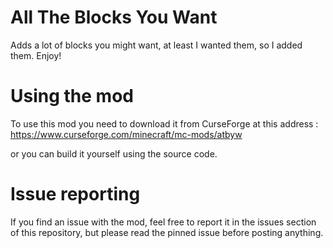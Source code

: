 # All The Blocks You Want

Adds a lot of blocks you might want, at least I wanted them, so I added them. Enjoy!

# Using the mod

To use this mod you need to download it from CurseForge at this address :
https://www.curseforge.com/minecraft/mc-mods/atbyw

or you can build it yourself using the source code.

# Issue reporting

If you find an issue with the mod, feel free to report it in the issues section of this repository, but please read the pinned issue before posting anything.
